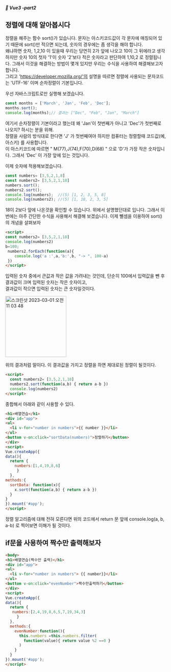 ##### :cactus: Vue3 -part2

## 정렬에 대해 알아봅시다
정렬을 해주는 함수 sort()가 있습니다. 문자는 아스키코드값이 각 문자에 매칭되어 있기 때문에 sort()만 적으면 되는데, 숫자의 경우에는 좀 생각을 해야 합니다.   
왜냐하면 숫자, 1,2,10 이 있을때 우리는 당연히 2가 앞에 나오고 10이 그 뒤에라고 생각하지만 숫자 10의 첫자 '1'이 숫자 '2'보다 적은 숫자라고 판단하여 1,10,2 로 정렬됩니다. 그래서 이것을 해결하는 방법이 몇개 있지만 우리는 수식을 사용하여 해결해보고자 합니다.    
그리고 'https://developer.mozilla.org/'의 설명을 따르면 정렬에 사용되는 문자코드는 'UTF-16' 이며 순차정렬이 기본입니다.  


우선 자바스크립트로만 실행해 보겠습니다.
```javascript
const months = ['March', 'Jan', 'Feb', 'Dec']; 
months.sort();
console.log(months);// 결과는 ["Dec", "Feb", "Jan", "March"]
```
여기서 순차정렬이 기본이라고 했는데 왜 'Jan'이 첫번째가 아니고 'Dec'가 첫번째로 나오지? 하시는 분을 위해.   
정렬을 사람의 방식대로 한다면 'J' 가 첫번째여야 하지만 컴퓨터는 정렬할때 코드값(예, 아스키) 를 사용합니다.   
이 아스키코드에 따르면 " M(77),J(74),F(70),D(68) " 으로 'D'가 가장 작은 숫자입니다. 그래서 'Dec' 이 가장 앞에 있는 것입니다.


이제 숫자에 적용해보겠습니다.
```javascript
const numbers= [3,5,2,1,8]
const numbers2= [3,5,2,1,18]
numbers.sort();
numbers2.sort();
console.log(numbers);  //(5) [1, 2, 3, 5, 8]
console.log(numbers2); //(5) [1, 18, 2, 3, 5]

```
18이 2보다 앞에 나온것을 확인할 수 있습니다. 위에서 설명했던대로 입니다. 그래서 이번에는 아주 간단한 수식을 사용해서 해결해 보겠습니다.
이제 뺄셈을 이용하여 sort()의 개념을 살펴보자

```html
<script>
const numbers2= [3,5,2,1,18]
console.log(numbers2)
b=100;
 numbers2.forEach(function(a){
    console.log('a :',a,'b:',b, "-> ", 100-a)
 })
</script>
```
입력된 숫자 중에서 큰값과 작은 값을 가려내는 것인데, 단순히 100에서 입력값을 뺀 후   
결과값이 크며 입력된 숫자는 작은 숫자이고,   
결과값이 작으면 입력된 숫자는 큰 숫자일것이다.


<img width="191" alt="스크린샷 2023-03-01 오전 11 03 48" src="https://user-images.githubusercontent.com/48478079/222025789-efb85b74-40e8-4f11-9d91-908a716b447a.png">

위의 결과처럼 말이다. 이 결과값을 가지고 정렬을 하면 제대로된 정렬이 될것이다.

```html
<script>
  const numbers2= [3,5,2,1,18]
  numbers2.sort(function(a,b) { return a-b })
  console.log(numbers2)
</script>

```

종합해서 아래와 같이 사용할 수 있다.   

```html
<h1>배열연습</h1>
<div id="app">
<ul>
  <li v-for="number in numbers">{{ number }}</li>
</ul>
<button v-on:click="sortData(numbers)">정렬하기</button>
</div>
<script>
Vue.createApp({
data(){
  return {
    numbers:[1,4,19,8,6]
     }
  },
methods:{
  sortData: function(x){
    x.sort(function(a,b) { return a-b })
  }
}
}).mount('#app');
</script>

```
정렬 알고리즘에 대해 전혀 모른다면 위의 코드에서 return 문 앞에 console.log(a, b, a-b) 로 찍어보면 이해가 될 것이다.

## if문을 사용하여 짝수만 출력해보자

```html
<body>
<h1>배열연습(짝수만 출력)</h1>
<div id="app">
<ul>
  <li v-for="number in numbers"> {{ number}}</li>
</ul>
<button v-on:click="evenNumber">짝수만출력하기</button>
</div>
<script>
Vue.createApp({
data(){
  return {
   numbers:[2,4,19,8,6,5,7,19,34,3]
     }
  },
  methods:{
    evenNumber:function(){
      this.numbers =this.numbers.filter(
        function(value){ return value %2 ==0 }
      )
    }
  }
}).mount('#app');
</script>

```
